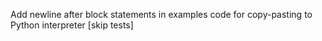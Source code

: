 Add newline after block statements in examples code for copy-pasting to Python interpreter [skip tests]